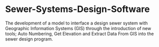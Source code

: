 # Sewer-Systems-Design-Software
 The development of a model to interface a design sewer system with Geographic Information Systems (GIS) through the introduction of new tools; Auto Numbering, Get Elevation and Extract Data From GIS into the sewer design program.
 
